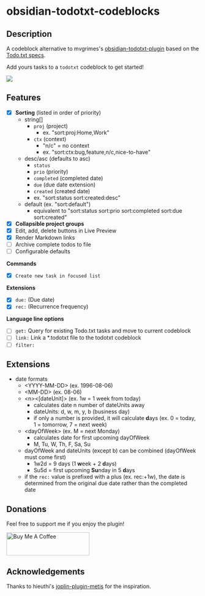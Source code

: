 # obsidian-todotxt-codeblocks

## Description
A codeblock alternative to mvgrimes's [obsidian-todotxt-plugin](https://github.com/mvgrimes/obsidian-todotxt-plugin) based on the [Todo.txt specs](https://github.com/todotxt/todo.txt).

Add yours tasks to a `todotxt` codeblock to get started!

<img src="assets/demo.gif" />

## Features
- [x] **Sorting** (listed in order of priority)
  - string[]
    - `proj` (project)
      - ex. "sort:proj:Home,Work"
    - `ctx` (context)
      - "n/c" = no context
      - ex. "sort:ctx:bug,feature,n/c,nice-to-have"
  - desc/asc (defaults to asc)
    - `status`
    - `prio` (priority)
    - `completed` (completed date)
    - `due` (due date extension)
    - `created` (created date)
    - ex. "sort:status sort:created:desc"
  - default (ex. "sort:default")
    - equivalent to "sort:status sort:prio sort:completed sort:due sort:created"
- [x] **Collapsible project groups**
- [x] Edit, add, delete buttons in Live Preview
- [x] Render Markdown links
- [ ] Archive complete todos to file
- [ ] Configurable defaults

**Commands**
- [x] `Create new task in focused list`

**Extensions**
  - [x] `due:` (Due date)
  - [x] `rec:` (Recurrence frequency)

**Language line options**
  - [ ] `get:` Query for existing Todo.txt tasks and move to current codeblock
  - [ ] `link:` Link a *.todotxt file to the todotxt codeblock
  - [ ] `filter:`

## Extensions
  - date formats
    - \<YYYY-MM-DD> (ex. 1996-08-06)
    - \<MM-DD> (ex. 08-06)
    - \<n><[dateUnit]> (ex. 1w = 1 week from today)
      - calculates date n number of dateUnits away
      - dateUnits: d, w, m, y, b (business day)
      - if only a number is provided, it will calculate **d**ays (ex. 0 = today, 1 = tomorrow, 7 = next week)
    - \<dayOfWeek> (ex. M = next Monday)
      - calculates date for first upcoming dayOfWeek
      - M, Tu, W, Th, F, Sa, Su
    - dayOfWeek and dateUnits (except b) can be combined (dayOfWeek must come first)
      - 1w2d = 9 days (1 **w**eek + 2 **d**ays)
      - Su5d = first upcoming **Su**nday in 5 **d**ays
    - if the `rec:` value is prefixed with a plus (ex. rec:+1w), the date is determined from the original due date rather than the completed date

## Donations
Feel free to support me if you enjoy the plugin!

<a href="https://www.buymeacoffee.com/benjamonn" target="_blank"><img src="https://cdn.buymeacoffee.com/buttons/v2/default-yellow.png" alt="Buy Me A Coffee" style="height: 60px !important;width: 217px !important;" ></a>

## Acknowledgements
Thanks to hieuthi's [joplin-plugin-metis](https://github.com/hieuthi/joplin-plugin-metis) for the inspiration.
